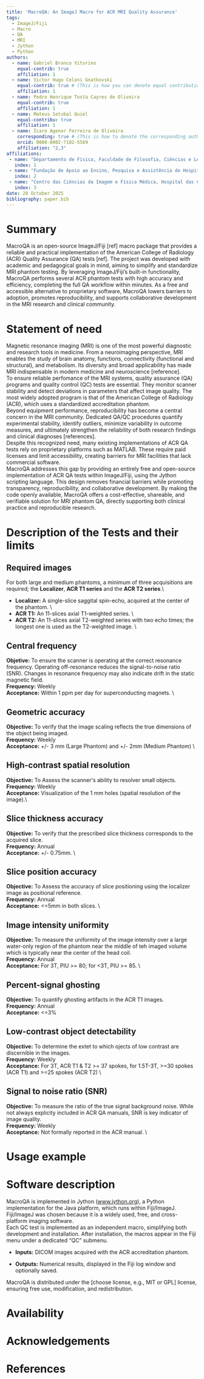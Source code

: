 ```yaml
---
title: 'MacroQA: An ImageJ Macro for ACR MRI Quality Assurance'
tags:
  - ImageJ/Fiji
  - Macro
  - QA
  - MRI
  - Jython
  - Python
authors:
  - name: Gabriel Branco Vitorino
    equal-contrib: true
    affiliation: 1
  - name: Victor Hugo Celoni Gnatkovski
    equal-contrib: true # (This is how you can denote equal contributions between multiple authors)
    affiliation: 1
  - name: Pedro Henrique Tosta Cayres de Oliveira
    equal-contrib: true
    affiliation: 1
  - name: Mateus Setubal Quiel
    equal-contribu: true
    affiliation: 1
  - name: Ícaro Agenor Ferreira de Oliveira
    corresponding: true # (This is how to denote the corresponding author)
    orcid: 0000-0002-7102-5569
    affiliation: "2,3"
affiliations:
 - name: "Departamento de Física, Faculdade de Filosofia, Ciências e Letras de Ribeirão Preto, Universidade de São Paulo, Brazil"
   index: 1
 - name: "Fundação de Apoio ao Ensino, Pesquisa e Assistência do Hospital das Clínicas da Faculdade de Medicina de Ribeirão Preto, Brazil"
   index: 2
 - name: "Centro das Ciências da Imagem e Física Médica, Hospital das Clínicas da Faculdade de Medicina de Ribeirão Preto, Universidade de São Paulo, Brazil"
   index: 3 
date: 20 October 2025
bibliography: paper.bib
---
```


# Summary
MacroQA is an open-source ImageJ/Fiji [ref] macro package that provides a reliable and practical implementation of the American College of Radiology (ACR) Quality Assurance (QA) tests [ref]. The project was developed with academic and pedagogical goals in mind, aiming to simplify and standardize MRI phantom testing. By leveraging ImageJ/Fiji’s built-in functionality, MacroQA performs several ACR phantom tests with high accuracy and efficiency, completing the full QA workflow within minutes. As a free and accessible alternative to proprietary software, MacroQA lowers barriers to adoption, promotes reproducibility, and supports collaborative development in the MRI research and clinical community.

# Statement of need
Magnetic resonance imaging (MRI) is one of the most powerful diagnostic and research tools in medicine. From a neuroimaging perspective, MRI enables the study of brain anatomy, functions, connectivity (functional and structural), and metabolism. Its diversity and broad applicability has made MRI indispensable in modern medicine and neuroscience [reference].\
To ensure reliable perfomance of the MRI systems, quality assurance (QA) programs and quality control (QC) tests are essential. They monitor scanner stability and detect deviations in parameters that affect image quality. The most widely adopted program is that of the American College of Radiology (ACR), which uses a standardized accreditation phantom.\
Beyond equipment performance, reproducibility has become a central concern in the MRI community. Dedicated QA/QC procedures quantify experimental stability, identify outliers, minimize variability in outcome measures, and ultimately strengthen the reliability of both research findings and clinical diagnoses [references].\
Despite this recognized need, many existing implementations of ACR QA tests rely on proprietary platforms such as MATLAB. These require paid licenses and limit accessibility, creating barriers for MRI facilities that lack commercial software.\
MacroQA addresses this gap by providing an entirely free and open-source implementation of ACR QA tests within ImageJ/Fiji, using the Jython scripting language. This design removes financial barriers while promoting transparency, reproducibility, and collaborative development. By making the code openly available, MacroQA offers a cost-effective, shareable, and verifiable solution for MRI phantom QA, directly supporting both clinical practice and reproducible research.

# Description of the Tests and their limits

## Required images
For both large and medium phantoms, a minimum of three acquisitions are required; the **Localizer**, **ACR T1 series** and the **ACR T2 series**.\ 
* **Localizer:** A single-slice saggital spin-echo, acquired at the center of the phantom. \
* **ACR T1:** An 11-slices axial T1-weighted series. \
* **ACR T2:** An 11-slices axial T2-weighted series with two echo times; the longest one is used as the T2-weighted image. \

## Central frequency

**Objetive:** To ensure the scanner is operating at the correct resonance frequency. Operating off-resonance reduces the signal-to-noise ratio (SNR). Changes in resonance frequency may also indicate drift in the static magnetic field.\
**Frequency:** Weekly \
**Acceptance:** Within 1 ppm per day for superconducting magnets. \

## Geometric accuracy

**Objective:** To verify that the image scaling reflects the true dimensions of the object being imaged. \
**Frequency:** Weekly \
**Acceptance:** +/- 3 mm (Large Phantom) and +/- 2mm (Medium Phantom) \

## High-contrast spatial resolution

**Objective:** To Assess the scanner's ability to resolver small objects.\
**Frequency:** Weekly \
**Acceptance:** Visualization of the 1 mm holes (spatial resolution of the image).\

## Slice thickness accuracy

**Objective:** To verify that the prescribed slice thickness corresponds to the acquired slice. \
**Frequency:** Annual \
**Acceptance:** +/- 0.75mm. \

## Slice position accuracy

**Objective:** To Assess the accuracy of slice positioning using the localizer image as positional reference. \
**Frequency:** Annual \
**Acceptance:** <=5mm in both slices. \

## Image intensity uniformity

**Objective:** To measure the uniformity of the image intensity over a large water-only region of the phantom near the middle of teh imaged volume which is typically near the center of the head coil. \
**Frequency:** Annual \
**Acceptance:** For 3T, PIU >= 80; for <3T, PIU >= 85. \

## Percent-signal ghosting

**Objective:** To quantify ghosting artifacts in the ACR T1 images. \
**Frequency:** Annual \
**Acceptance:** <=3%

## Low-contrast object detectability

**Objective:** To determine the extet to which ojects of low contrast are discernible in the images. \
**Frequency:** Weekly \
**Acceptance:** For 3T, ACR T1 & T2 >= 37 spokes, for 1.5T-3T, >=30 spokes (ACR T1) and >=25 spokes (ACR T2) \

## Signal to noise ratio (SNR) 

**Objective:** To measure the ratio of the true signal background noise. While not always explicity included in ACR QA manuals, SNR is key indicator of image quality. \
**Frequency:** Weekly \
**Acceptance:** Not formally reported in the ACR manual. \

# Usage example

# Software description

MacroQA is implemented in Jython (www.jython.org), a Python implementation for the Java platform, which runs within Fiji/ImageJ. Fiji/ImageJ was chosen because it is a widely used, free, and cross-platform imaging software.\
Each QC test is implemented as an independent macro, simplifying both development and installation. After installation, the macros appear in the Fiji menu under a dedicated “QC” submenu.

* **Inputs:** DICOM images acquired with the ACR accreditation phantom.

* **Outputs:** Numerical results, displayed in the Fiji log window and optionally saved.

MacroQA is distributed under the [choose license, e.g., MIT or GPL] license, ensuring free use, modification, and redistribution.

# Availability

# Acknowledgements

# References
